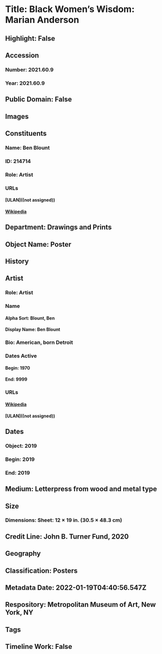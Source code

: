 # Title: Black Women’s Wisdom: Marian Anderson
## Highlight: False
## Accession
### Number: 2021.60.9
### Year: 2021.60.9
## Public Domain: False
## Images
## Constituents
### Name: Ben Blount
### ID: 214714
### Role: Artist
### URLs
#### [ULAN]((not assigned))
#### [Wikipedia](https://www.wikidata.org/wiki/Q109399033)
## Department: Drawings and Prints
## Object Name: Poster
## History
## Artist
### Role: Artist
### Name
#### Alpha Sort: Blount, Ben
#### Display Name: Ben Blount
### Bio: American, born Detroit
### Dates Active
#### Begin: 1970
#### End: 9999
### URLs
#### [Wikipedia](https://www.wikidata.org/wiki/Q109399033)
#### [ULAN]((not assigned))
## Dates
### Object: 2019
### Begin: 2019
### End: 2019
## Medium: Letterpress from wood and metal type
## Size
### Dimensions: Sheet: 12 × 19 in. (30.5 × 48.3 cm)
## Credit Line: John B. Turner Fund, 2020
## Geography
## Classification: Posters
## Metadata Date: 2022-01-19T04:40:56.547Z
## Respository: Metropolitan Museum of Art, New York, NY
## Tags
## Timeline Work: False